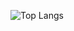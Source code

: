 ![Top Langs](https://github-readme-stats.vercel.app/api/top-langs/?username=love-cherry-roman&layout=compact)
